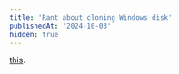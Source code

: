 ```yaml
---
title: 'Rant about cloning Windows disk'
publishedAt: '2024-10-03'
hidden: true
---
```


[this](https://superuser.com/questions/1640562/inaccessible-boot-device-after-m-2-ssd-upgrade).